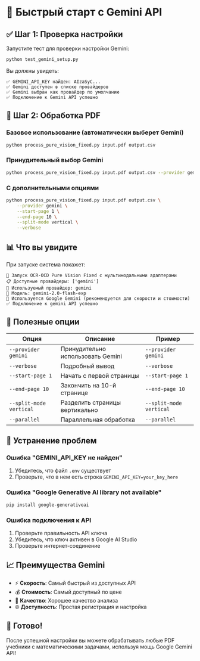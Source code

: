 # 🚀 Быстрый старт с Gemini API

## ✅ Шаг 1: Проверка настройки

Запустите тест для проверки настройки Gemini:

```bash
python test_gemini_setup.py
```

Вы должны увидеть:
```
✅ GEMINI_API_KEY найден: AIzaSyC...
✅ Gemini доступен в списке провайдеров
✅ Gemini выбран как провайдер по умолчанию
✅ Подключение к Gemini API успешно
```

## 🎯 Шаг 2: Обработка PDF

### Базовое использование (автоматически выберет Gemini)
```bash
python process_pure_vision_fixed.py input.pdf output.csv
```

### Принудительный выбор Gemini
```bash
python process_pure_vision_fixed.py input.pdf output.csv --provider gemini
```

### С дополнительными опциями
```bash
python process_pure_vision_fixed.py input.pdf output.csv \
    --provider gemini \
    --start-page 1 \
    --end-page 10 \
    --split-mode vertical \
    --verbose
```

## 📊 Что вы увидите

При запуске система покажет:
```
🚀 Запуск OCR-OCD Pure Vision Fixed с мультимодальными адаптерами
📋 Доступные провайдеры: ['gemini']
🎯 Используемый провайдер: gemini
🔧 Модель: gemini-2.0-flash-exp
🌟 Используется Google Gemini (рекомендуется для скорости и стоимости)
✅ Подключение к gemini API успешно
```

## 🔧 Полезные опции

| Опция | Описание | Пример |
|-------|----------|--------|
| `--provider gemini` | Принудительно использовать Gemini | `--provider gemini` |
| `--verbose` | Подробный вывод | `--verbose` |
| `--start-page 1` | Начать с первой страницы | `--start-page 1` |
| `--end-page 10` | Закончить на 10-й странице | `--end-page 10` |
| `--split-mode vertical` | Разделить страницы вертикально | `--split-mode vertical` |
| `--parallel` | Параллельная обработка | `--parallel` |

## 🐛 Устранение проблем

### Ошибка "GEMINI_API_KEY не найден"
1. Убедитесь, что файл `.env` существует
2. Проверьте, что в нем есть строка `GEMINI_API_KEY=your_key_here`

### Ошибка "Google Generative AI library not available"
```bash
pip install google-generativeai
```

### Ошибка подключения к API
1. Проверьте правильность API ключа
2. Убедитесь, что ключ активен в Google AI Studio
3. Проверьте интернет-соединение

## 📈 Преимущества Gemini

- ⚡ **Скорость**: Самый быстрый из доступных API
- 💰 **Стоимость**: Самый доступный по цене
- 🎯 **Качество**: Хорошее качество анализа
- 🌐 **Доступность**: Простая регистрация и настройка

## 🎉 Готово!

После успешной настройки вы можете обрабатывать любые PDF учебники с математическими задачами, используя мощь Google Gemini API! 
